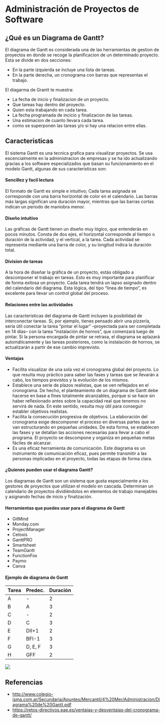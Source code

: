# Administración de Proyectos de Software
## ¿Qué es un Diagrama de Gantt?

El diagrama de Gantt es considerada una de las herramientas de gestion de proyectos en donde se recoge la planificacion de un determinado proyecto. Esta se divide en dos secciones: 
* En la parte izquierda se incluye una lista de tareas.
* En la parte derecha, un cronograma con barras que representas el trabajo.

El diagarma de Grantt te muestra:
* La fecha de inicio y finalizacion de un proyecto.
* Que tareas hay dentro del proyecto.
* Quien esta trabajando en cada tarea.
* La fecha programada de incicio y finalizacion de las tareas.
* Una estimacion de cuanto llevara cada tarea.
* como se superponen las tareas y/o si hay una relacion entre ellas.

## Caracteristicas
El sistema Gantt es una tecnica grafica para visualizar proyectos. Se usa escencialmente en la administracion de empresas y se ha ido actualizando gracias a los software especializados
que basan su funcionamiento en el modelo Gantt, algunas de sus caracteristicas son:

#### Sencillez y facil lectura
El formato de Gantt es simple e intuitivo; Cada tarea asignada se corresponde con una barra horizontal de color en el calendario. Las barras más largas significan una duración mayor, mientras que las barras cortas indican un periodo de maniobra menor.

#### Diseño intuitivo
Las gráficas de Gantt tienen un diseño muy lógico, que entenderás en pocos minutos. 
Consta de dos ejes, el horizontal corresponde al tiempo o duración de la actividad, y el vertical, a la tarea.
Cada actividad se representa mediante una barra de color, y su longitud indica la duración total.

#### Division de tareas
A la hora de diseñar la gráfica de un proyecto, estás obligado a descomponer el trabajo en tareas.
Esto es muy importante para planificar de forma exitosa un proyecto.
Cada tarea tendrá un lapso asignado dentro del calendario del diagrama. Esta lógica, del tipo “línea de tiempo”, es excelente para llevar un control global del proceso.

#### Relaciones entre las actividades 
Las características del diagrama de Gantt incluyen la posibilidad de interconectar tareas.
Si, por ejemplo, tienes pensado abrir una pizzería, sería útil conectar la tarea “pintar el lugar” –proyectada para ser completada en 14 días– con la tarea “instalación de hornos”, que comenzará luego de pintar. 
Si la persona encargada de pintar se retrasa, el diagrama se aplazará automáticamente y las tareas posteriores, como la instalación de hornos, se actualizarán a partir de ese cambio imprevisto.

#### Ventajas 
* Facilita visualizar de una sola vez el cronograma global del proyecto. Lo que resulta muy práctico para saber las fases y tareas que se llevarán a cabo, los tiempos previstos y la evolución de los mismos.
* Establece una serie de plazos realistas, que se ven reflejados en el cronograma. De hecho, el planteamiento de un diagrama de Gantt debe hacerse en base a fines totalmente alcanzables, porque si se hace sin haber reflexionado antes sobre la capacidad real que tenemos no servirá de nada. En este sentido, resulta muy útil para conseguir establer objetivos realistas.
* Facilita la consecución progresiva de objetivos. La elaboración del cronograma exige descomponer el proceso en diversas partes que se van estructurando en pequeñas unidades. De esta forma, se establecen las fases y se detallan las acciones necesarias para llevar a cabo el programa. El proyecto se descompone y organiza en pequeñas metas fáciles de alcanzar.
* Es una eficaz herramienta de comunicación. Este diagrama es un instrumento de comunicación eficaz, pues permite transmitir a las personas implicadas en el proyecto, todas las etapas de forma clara.

#### ¿Quienes pueden usar el diagrama Gantt?
Los diagramas de Gantt son un sistema que gusta especialmente a los gestores de proyectos que utilizan el modelo en cascada. Determinan un calendario de proyectos dividiéndolos en elementos de trabajo manejables y asignando fechas de inicio y finalización.

#### Herramientas que puedes usar para el diagrama de Gantt
* GitMind
* Monday.com
* ProjectManager
* Celoxis
* GanttPRO
* Smartsheet
* TeamGantt
* FunctionFox
* Paymo
* Canva
#### Ejemplo de diagrama de Gantt
 | Tarea |	Predec. | Duración |
 |-------|----------|----------|
 |  A	 |     -    |     2    |
 |  B	 |     A    |     3    |
 |  C	 |     -	|     2    |
 |  D	 |     C	|     3    |
 |  E	 |   DII+1	|     2    |
 |  F	 |   BFI-1	|     3    |
 |  G	 |  D, E, F	|     3    |
 |  H	 |    GFF	|     2    |

<img src="/individual/Actividad-02/ejemplo uml.png">

## Referencias
* http://www.colegio-isma.com.ar/Secundaria/Apuntes/Mercantil/4%20Mer/Administracion/Diagrama%20de%20Gantt.pdf
* https://retos-directivos.eae.es/ventajas-y-desventajas-del-cronograma-de-gantt/
